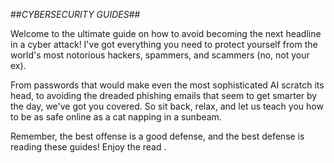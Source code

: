 ##*CYBERSECURITY GUIDES*##

Welcome to the ultimate guide on how to avoid becoming the next headline in a cyber attack! I've got everything you need to protect yourself from the world's most notorious hackers, spammers, and scammers (no, not your ex).

From passwords that would make even the most sophisticated AI scratch its head, to avoiding the dreaded phishing emails that seem to get smarter by the day, we've got you covered. So sit back, relax, and let us teach you how to be as safe online as a cat napping in a sunbeam.

Remember, the best offense is a good defense, and the best defense is reading these guides! Enjoy the read
.
